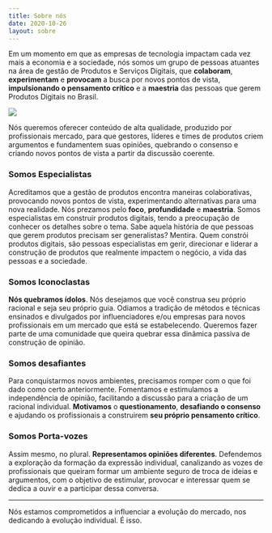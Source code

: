 ```yaml
---
title: Sobre nós
date: 2020-10-26
layout: sobre
---
```


Em um momento em que as empresas de tecnologia impactam cada vez mais a economia e a sociedade, nós somos um grupo de pessoas atuantes na área de gestão de Produtos e Serviços Digitais, que **colaboram**, **experimentam** e **provocam** a busca por novos pontos de vista, **impulsionando o pensamento crítico** e a **maestria** das pessoas que gerem Produtos Digitais no Brasil.

![](/images/sobre-oque-palavra.png)

Nós queremos oferecer conteúdo de alta qualidade, produzido por profissionais mercado, para que gestores, líderes e times de produtos criem argumentos e fundamentem suas opiniões, quebrando o consenso e criando novos pontos de vista a partir da discussão coerente.

### Somos Especialistas
Acreditamos que a gestão de produtos encontra maneiras colaborativas, provocando novos pontos de vista, experimentando alternativas para uma nova realidade. Nós prezamos pelo **foco**, **profundidade** e **maestria**. Somos especialistas em construir produtos digitais, tendo a preocupação de conhecer os detalhes sobre o tema. Sabe aquela história de que pessoas que gerem produtos precisam ser generalistas? Mentira. Quem constrói produtos digitais, são pessoas especialistas em gerir, direcionar e liderar a construção de produtos que realmente impactem o negócio, a vida das pessoas e a sociedade.


### Somos Iconoclastas
**Nós quebramos ídolos**. Nós desejamos que você construa seu próprio racional e seja seu próprio guia. Odiamos a tradição de métodos e técnicas ensinados e divulgados por influenciadores e/ou empresas para novos profissionais em um mercado que está se estabelecendo. Queremos fazer parte de uma comunidade que queira quebrar essa dinâmica passiva de construção de opinião.

### Somos desafiantes
Para conquistarmos novos ambientes, precisamos romper com o que foi dado como certo anteriormente. Fomentamos e estimulamos a independência de opinião, facilitando a discussão para a criação de um racional individual. **Motivamos** o **questionamento**, **desafiando o consenso** e ajudando os profissionais a construirem **seu próprio pensamento crítico**.

### Somos Porta-vozes
Assim mesmo, no plural. **Representamos opiniões diferentes**. Defendemos a exploração da formação da expressão individual, canalizando as vozes de profissionais que queiram formar um ambiente seguro de troca de ideias e argumentos, com o objetivo de estimular, provocar e interessar quem se dedica a ouvir e a participar dessa conversa.

---

Nós estamos comprometidos a influenciar a evolução do mercado, nos dedicando à evolução individual. É isso.

